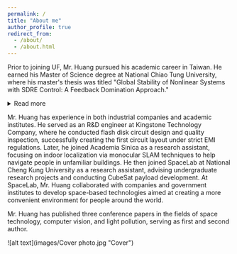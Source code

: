 ```yaml
---
permalink: /
title: "About me"
author_profile: true
redirect_from: 
  - /about/
  - /about.html
---
```


Prior to joining UF, Mr. Huang pursued his academic career in 
Taiwan. He earned his Master of Science degree at National 
Chiao Tung University, where his master's thesis was titled "Global Stability of Nonlinear Systems 
with SDRE Control: A Feedback Domination Approach." <details>
<summary>Read more</summary> Mr. Huang executed several research 
projects and independent studies, including work on autonomous vehicles for monitoring fruit 
gardens and fault-tolerant control for spacecraft. Before his master's program, Mr. Huang received 
his Bachelor of Science degree at National Taiwan Ocean University. There, he conducted a 
research project on cargo ship control and guidance algorithms, which aimed to enhance cruising 
safety on the ocean and provide a comfortable experience for passengers. </details>

<!-- A data-driven personal website -->
<!-- ====== -->
Mr. Huang has experience in both industrial companies and academic institutes. He served as an 
R&D engineer at Kingstone Technology Company, where he conducted flash disk circuit design 
and quality inspection, successfully creating the first circuit layout under strict EMI regulations. 
Later, he joined Academia Sinica as a research assistant, focusing on indoor localization via 
monocular SLAM techniques to help navigate people in unfamiliar buildings. He then joined 
SpaceLab at National Cheng Kung University as a research assistant, advising undergraduate 
research projects and conducting CubeSat payload development. At SpaceLab, Mr. Huang 
collaborated with companies and government institutes to develop space-based technologies aimed 
at creating a more convenient environment for people around the world.


<!-- Getting started -->
<!-- ====== -->
Mr. Huang has published three conference papers in the fields of space technology, computer 
vision, and light pollution, serving as first and second author.

![alt text](images/Cover photo.jpg "Cover")